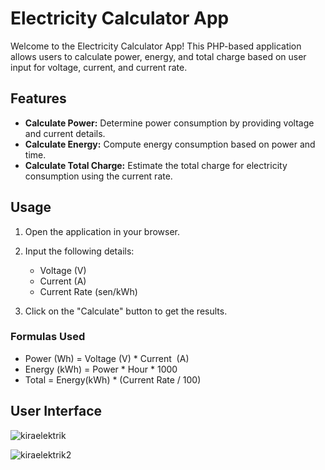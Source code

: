 # Electricity Calculator App

Welcome to the Electricity Calculator App! This PHP-based application allows users to calculate power, energy, and total charge based on user input for voltage, current, and current rate.

## Features

- **Calculate Power:** Determine power consumption by providing voltage and current details.
- **Calculate Energy:** Compute energy consumption based on power and time.
- **Calculate Total Charge:** Estimate the total charge for electricity consumption using the current rate.

## Usage

1. Open the application in your browser.

2. Input the following details:
   - Voltage (V)
   - Current (A)
   - Current Rate (sen/kWh)

3. Click on the "Calculate" button to get the results.

### Formulas Used

- Power (Wh) = Voltage (V) * Current  (A)
- Energy (kWh) = Power * Hour * 1000
- Total = Energy(kWh) * (Current Rate / 100)

## User Interface

![kiraelektrik](https://github.com/nurkhalisamohdtohir/ElectricityCalculatorApp/assets/80879270/8c2e16cd-7c75-408c-8535-4071b866547c)

![kiraelektrik2](https://github.com/nurkhalisamohdtohir/ElectricityCalculatorApp/assets/80879270/4436be7e-6b13-4f06-aaa1-c0694fbf2d92)
